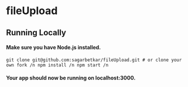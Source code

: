 # fileUpload

## Running Locally

#### Make sure you have Node.js installed.
``
git clone git@github.com:sagarbetkar/fileUpload.git # or clone your own fork /n
npm install /n
npm start /n
``

#### Your app should now be running on localhost:3000.
